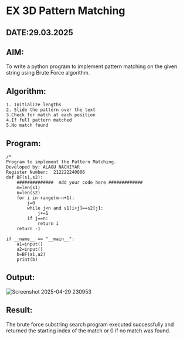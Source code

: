 # EX 3D Pattern Matching
## DATE:29.03.2025
## AIM:
To write a python program to implement pattern matching on the given string using Brute Force algorithm.

## Algorithm:
```
1. Initialize lengths
2. Slide the pattern over the text
3.Check for match at each position
4.If full pattern matched
5.No match found
```
## Program:
```
/*
Program to implement the Pattern Matching.
Developed by: ALAGU NACHIYAR
Register Number:  212222240006
def BF(s1,s2):
    ##############  Add your code here #############
    m=len(s1)
    n=len(s2)
    for i in range(m-n+1):
        j=0
        while j<n and s1[i+j]==s2[j]:
            j+=1
        if j==n:
            return i
    return -1
    
if __name__ == "__main__":
    a1=input() 
    a2=input() 
    b=BF(a1,a2)
    print(b)

```

## Output:
![Screenshot 2025-04-29 230953](https://github.com/user-attachments/assets/66f2910a-edc6-40f0-ba0f-8c795ea6f223)

## Result:
The brute force substring search program executed successfully and returned the starting index of the match or 0 if no match was found.
